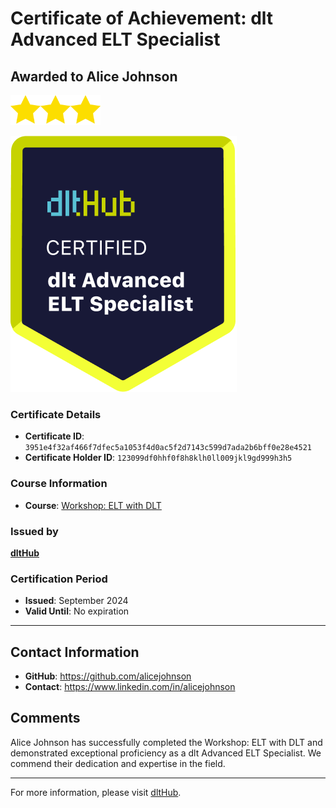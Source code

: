 
# Certificate of Achievement: dlt Advanced ELT Specialist

## Awarded to **Alice Johnson**

<img src="../badges/star.png" width="48"><img src="../badges/star.png" width="48"><img src="../badges/star.png" width="48">

![Course Image](../badges/advanced_etl_specialist.png)

### Certificate Details
- **Certificate ID**: `3951e4f32af466f7dfec5a1053f4d0ac5f2d7143c599d7ada2b6bff0e28e4521`
- **Certificate Holder ID**: `123099df0hhf0f8h8klh0ll009jkl9gd999h3h5`

### Course Information
- **Course**: [Workshop: ELT with DLT](https://github.com/dlt-hub/dlthub-education/tree/main/workshops/workshop_august_2024)

### Issued by
[**dltHub**](https://dlthub.com/) 

### Certification Period
- **Issued**: September 2024
- **Valid Until**: No expiration

---

## Contact Information
- **GitHub**: https://github.com/alicejohnson
- **Contact**: https://www.linkedin.com/in/alicejohnson

## Comments
Alice Johnson has successfully completed the Workshop: ELT with DLT and demonstrated exceptional proficiency as a dlt Advanced ELT Specialist. We commend their dedication and expertise in the field.

---

For more information, please visit [dltHub](https://dlthub.com/).
    